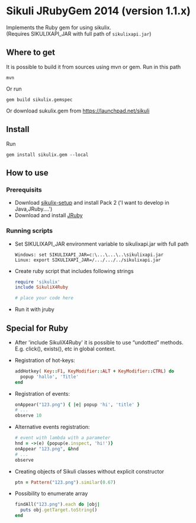 Sikuli JRubyGem 2014 (version 1.1.x)
===

Implements the Ruby gem for using sikulix.<br />
(Requires SIKULIXAPI_JAR with full path of `sikulixapi.jar`)

## Where to get
It is possible to build it from sources using mvn or gem.
Run in this path

```
mvn
```

Or run

```
gem build sikulix.gemspec
```

Or download sukulix.gem from https://launchpad.net/sikuli

## Install

Run

```
gem install sikulix.gem --local
```

## How to use

### Prerequisits
* Download [sikulix-setup](https://launchpad.net/sikuli) and install Pack 2 ('I want to develop in Java,JRuby....')
* Download and install [JRuby](http://jruby.org/)

### Running scripts

* Set SIKULIXAPI_JAR environment variable to sikulixapi.jar with full path

  ```
  Windows: set SIKULIXAPI_JAR=c:\...\...\..\sikulixapi.jar
  Linux: export SIKULIXAPI_JAR=/.../.../../sikulixapi.jar
  ```
* Create ruby script that includes following strings

    ```ruby
    require 'sikulix'
    include SikuliX4Ruby

    # place your code here

    ```
* Run it with jruby

## Special for Ruby

* After 'include SikuliX4Ruby' it is possible to use “undotted” methods. E.g. click(), exists(), etc in global context.
* Registration of hot-keys:

    ```ruby
    addHotkey( Key::F1, KeyModifier::ALT + KeyModifier::CTRL) do
      popup 'hallo', 'Title'
    end
    ```
* Registration of events:

    ```ruby
    onAppear("123.png") { |e| popup 'hi', 'title' }
    # ...
    observe 10
    ```
* Alternative events registration:

    ```ruby
    # event with lambda with a parameter
    hnd = ->(e) {popup(e.inspect, 'hi!')}
    onAppear "123.png", &hnd
    # ...
    observe
    ```
* Creating objects of Sikuli classes without explicit constructor

    ```ruby
    ptn = Pattern("123.png").similar(0.67)
    ```

* Possibility to enumerate array

    ```ruby
    findAll("123.png").each do |obj|
      puts obj.getTarget.toString()
    end
    ```
